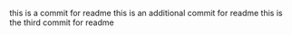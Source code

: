 this is a commit for readme
this is an additional commit for readme
this is the third commit for readme
